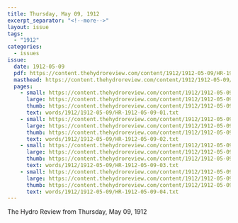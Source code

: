 ```yaml
---
title: Thursday, May 09, 1912
excerpt_separator: "<!--more-->"
layout: issue
tags:
  - "1912"
categories:
  - issues
issue:
  date: 1912-05-09
  pdf: https://content.thehydroreview.com/content/1912/1912-05-09/HR-1912-05-09.pdf
  masthead: https://content.thehydroreview.com/content/1912/1912-05-09/masthead/HR-1912-05-09.jpg
  pages:
    - small: https://content.thehydroreview.com/content/1912/1912-05-09/small/HR-1912-05-09-01.jpg
      large: https://content.thehydroreview.com/content/1912/1912-05-09/large/HR-1912-05-09-01.jpg
      thumb: https://content.thehydroreview.com/content/1912/1912-05-09/thumbnails/HR-1912-05-09-01.jpg
      text: words/1912/1912-05-09/HR-1912-05-09-01.txt
    - small: https://content.thehydroreview.com/content/1912/1912-05-09/small/HR-1912-05-09-02.jpg
      large: https://content.thehydroreview.com/content/1912/1912-05-09/large/HR-1912-05-09-02.jpg
      thumb: https://content.thehydroreview.com/content/1912/1912-05-09/thumbnails/HR-1912-05-09-02.jpg
      text: words/1912/1912-05-09/HR-1912-05-09-02.txt
    - small: https://content.thehydroreview.com/content/1912/1912-05-09/small/HR-1912-05-09-03.jpg
      large: https://content.thehydroreview.com/content/1912/1912-05-09/large/HR-1912-05-09-03.jpg
      thumb: https://content.thehydroreview.com/content/1912/1912-05-09/thumbnails/HR-1912-05-09-03.jpg
      text: words/1912/1912-05-09/HR-1912-05-09-03.txt
    - small: https://content.thehydroreview.com/content/1912/1912-05-09/small/HR-1912-05-09-04.jpg
      large: https://content.thehydroreview.com/content/1912/1912-05-09/large/HR-1912-05-09-04.jpg
      thumb: https://content.thehydroreview.com/content/1912/1912-05-09/thumbnails/HR-1912-05-09-04.jpg
      text: words/1912/1912-05-09/HR-1912-05-09-04.txt
---
```


The Hydro Review from Thursday, May 09, 1912

<!--more-->

